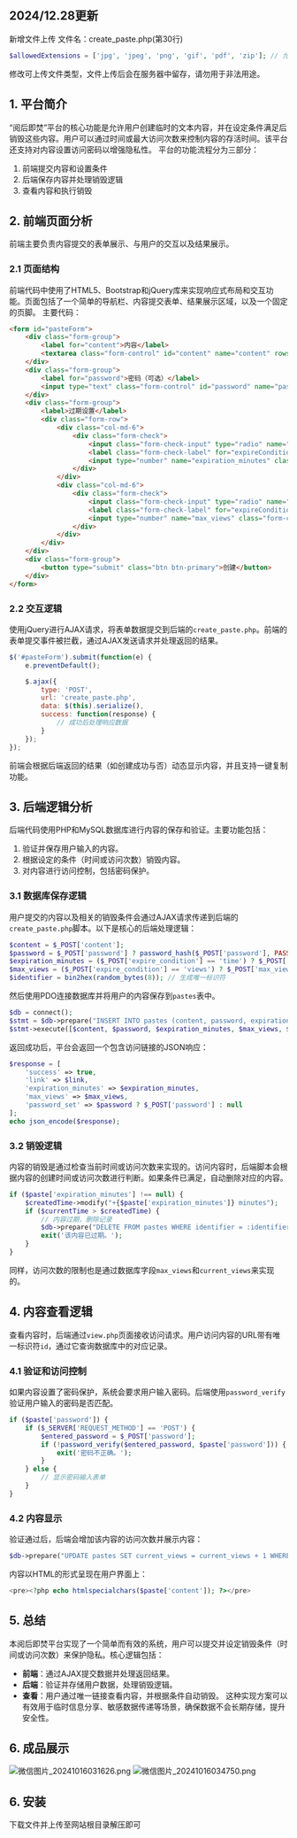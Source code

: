 ## 2024/12.28更新

新增文件上传
文件名：create_paste.php(第30行)
```php
$allowedExtensions = ['jpg', 'jpeg', 'png', 'gif', 'pdf', 'zip']; // 允许的文件类型
```
修改可上传文件类型，文件上传后会在服务器中留存，请勿用于非法用途。
## 1. 平台简介

“阅后即焚”平台的核心功能是允许用户创建临时的文本内容，并在设定条件满足后销毁这些内容。用户可以通过时间或最大访问次数来控制内容的存活时间。该平台还支持对内容设置访问密码以增强隐私性。
平台的功能流程分为三部分：

1. 前端提交内容和设置条件
2. 后端保存内容并处理销毁逻辑
3. 查看内容和执行销毁

## 2. 前端页面分析

前端主要负责内容提交的表单展示、与用户的交互以及结果展示。

### 2.1 页面结构

前端代码中使用了HTML5、Bootstrap和jQuery库来实现响应式布局和交互功能。页面包括了一个简单的导航栏、内容提交表单、结果展示区域，以及一个固定的页脚。
主要代码：

```html
<form id="pasteForm">
    <div class="form-group">
        <label for="content">内容</label>
        <textarea class="form-control" id="content" name="content" rows="5" required></textarea>
    </div>
    <div class="form-group">
        <label for="password">密码（可选）</label>
        <input type="text" class="form-control" id="password" name="password">
    </div>
    <div class="form-group">
        <label>过期设置</label>
        <div class="form-row">
            <div class="col-md-6">
                <div class="form-check">
                    <input class="form-check-input" type="radio" name="expire_condition" value="time" id="expireConditionTime" checked>
                    <label class="form-check-label" for="expireConditionTime">销毁时间（分钟）</label>
                    <input type="number" name="expiration_minutes" class="form-control mt-2" placeholder="例如: 60">
                </div>
            </div>
            <div class="col-md-6">
                <div class="form-check">
                    <input class="form-check-input" type="radio" name="expire_condition" value="views" id="expireConditionViews">
                    <label class="form-check-label" for="expireConditionViews">最大访问次数</label>
                    <input type="number" name="max_views" class="form-control mt-2" placeholder="例如: 10">
                </div>
            </div>
        </div>
    </div>
    <div class="form-group">
        <button type="submit" class="btn btn-primary">创建</button>
    </div>
</form>
```

### 2.2 交互逻辑

使用jQuery进行AJAX请求，将表单数据提交到后端的`create_paste.php`。前端的表单提交事件被拦截，通过AJAX发送请求并处理返回的结果。

```javascript
$('#pasteForm').submit(function(e) {
    e.preventDefault();

    $.ajax({
        type: 'POST',
        url: 'create_paste.php',
        data: $(this).serialize(),
        success: function(response) {
            // 成功后处理响应数据
        }
    });
});
```

前端会根据后端返回的结果（如创建成功与否）动态显示内容，并且支持一键复制功能。

## 3. 后端逻辑分析

后端代码使用PHP和MySQL数据库进行内容的保存和验证。主要功能包括：

1. 验证并保存用户输入的内容。
2. 根据设定的条件（时间或访问次数）销毁内容。
3. 对内容进行访问控制，包括密码保护。

### 3.1 数据库保存逻辑

用户提交的内容以及相关的销毁条件会通过AJAX请求传递到后端的`create_paste.php`脚本。以下是核心的后端处理逻辑：

```php
$content = $_POST['content'];
$password = $_POST['password'] ? password_hash($_POST['password'], PASSWORD_DEFAULT) : null;
$expiration_minutes = ($_POST['expire_condition'] == 'time') ? $_POST['expiration_minutes'] : null;
$max_views = ($_POST['expire_condition'] == 'views') ? $_POST['max_views'] : null;
$identifier = bin2hex(random_bytes(8)); // 生成唯一标识符
```

然后使用PDO连接数据库并将用户的内容保存到`pastes`表中。

```php
$db = connect();
$stmt = $db->prepare("INSERT INTO pastes (content, password, expiration_minutes, max_views, identifier) VALUES (?, ?, ?, ?, ?)");
$stmt->execute([$content, $password, $expiration_minutes, $max_views, $identifier]);
```

返回成功后，平台会返回一个包含访问链接的JSON响应：

```php
$response = [
    'success' => true,
    'link' => $link,
    'expiration_minutes' => $expiration_minutes,
    'max_views' => $max_views,
    'password_set' => $password ? $_POST['password'] : null
];
echo json_encode($response);
```

### 3.2 销毁逻辑

内容的销毁是通过检查当前时间或访问次数来实现的。访问内容时，后端脚本会根据内容的创建时间或访问次数进行判断。如果条件已满足，自动删除对应的内容。

```php
if ($paste['expiration_minutes'] !== null) {
    $createdTime->modify("+{$paste['expiration_minutes']} minutes");
    if ($currentTime > $createdTime) {
        // 内容过期，删除记录
        $db->prepare("DELETE FROM pastes WHERE identifier = :identifier")->execute([':identifier' => $identifier]);
        exit('该内容已过期。');
    }
}
```

同样，访问次数的限制也是通过数据库字段`max_views`和`current_views`来实现的。

## 4. 内容查看逻辑

查看内容时，后端通过`view.php`页面接收访问请求。用户访问内容的URL带有唯一标识符`id`，通过它查询数据库中的对应记录。

### 4.1 验证和访问控制

如果内容设置了密码保护，系统会要求用户输入密码。后端使用`password_verify`验证用户输入的密码是否匹配。

```php
if ($paste['password']) {
    if ($_SERVER['REQUEST_METHOD'] == 'POST') {
        $entered_password = $_POST['password'];
        if (!password_verify($entered_password, $paste['password'])) {
            exit('密码不正确。');
        }
    } else {
        // 显示密码输入表单
    }
}
```

### 4.2 内容显示

验证通过后，后端会增加该内容的访问次数并展示内容：

```php
$db->prepare("UPDATE pastes SET current_views = current_views + 1 WHERE identifier = :identifier")->execute([':identifier' => $identifier]);
```

内容以HTML的形式呈现在用户界面上：

```php
<pre><?php echo htmlspecialchars($paste['content']); ?></pre>
```

## 5. 总结

本阅后即焚平台实现了一个简单而有效的系统，用户可以提交并设定销毁条件（时间或访问次数）来保护隐私。核心逻辑包括：

- **前端**：通过AJAX提交数据并处理返回结果。
- **后端**：验证并存储用户数据，处理销毁逻辑。
- **查看**：用户通过唯一链接查看内容，并根据条件自动销毁。
  这种实现方案可以有效用于临时信息分享、敏感数据传递等场景，确保数据不会长期存储，提升安全性。

## 6. 成品展示

![微信图片_20241016031626.png][1]
![微信图片_20241016034750.png][2]

[1]: https://www.1042.net/usr/uploads/2024/10/4143077100.png

[2]: https://www.1042.net/usr/uploads/2024/10/2863209767.png


## 6. 安装
下载文件并上传至网站根目录解压即可
